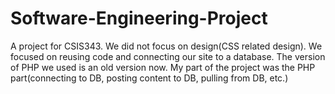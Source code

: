 # Software-Engineering-Project
A project for CSIS343. We did not focus on design(CSS related design). We focused on reusing code and connecting our site to a database. The version of PHP we used is an old version now. My part of the project was the PHP part(connecting to DB, posting content to DB, pulling from DB, etc.)
